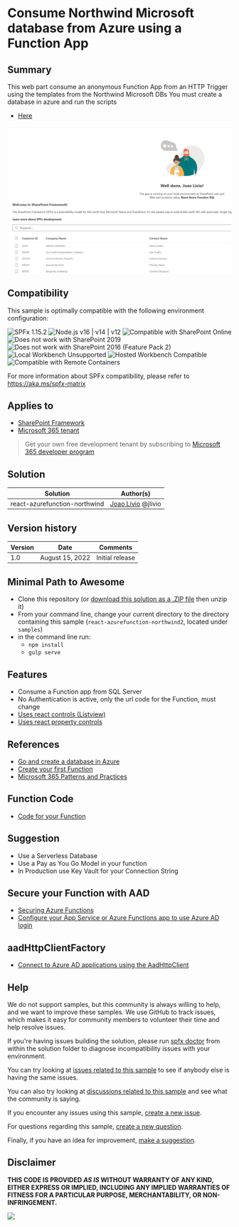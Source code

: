 # Consume Northwind Microsoft database from Azure using a Function App 

## Summary

This web part consume an anonymous Function App from an HTTP Trigger using the templates from the Northwind Microsoft DBs
You must create a database in azure and run the scripts

- [Here](https://github.com/microsoft/sql-server-samples/blob/master/samples/databases/northwind-pubs/readme.md)

![SAMPLE](./assets/FAPP.png)

## Compatibility

This sample is optimally compatible with the following environment configuration:

![SPFx 1.15.2](https://img.shields.io/badge/SPFx-1.15.2-green.svg)
![Node.js v16 | v14 | v12](https://img.shields.io/badge/Node.js-v16%20%7C%20v14%20%7C%20v12-green.svg)
![Compatible with SharePoint Online](https://img.shields.io/badge/SharePoint%20Online-Compatible-green.svg)
![Does not work with SharePoint 2019](https://img.shields.io/badge/SharePoint%20Server%202019-Incompatible-red.svg "SharePoint Server 2019 requires SPFx 1.4.1 or lower")
![Does not work with SharePoint 2016 (Feature Pack 2)](https://img.shields.io/badge/SharePoint%20Server%202016%20(Feature%20Pack%202)-Incompatible-red.svg "SharePoint Server 2016 Feature Pack 2 requires SPFx 1.1")
![Local Workbench Unsupported](https://img.shields.io/badge/Local%20Workbench-Unsupported-red.svg "Local workbench is no longer available as of SPFx 1.13 and above")
![Hosted Workbench Compatible](https://img.shields.io/badge/Hosted%20Workbench-Compatible-green.svg)
![Compatible with Remote Containers](https://img.shields.io/badge/Remote%20Containers-Compatible-green.svg)

For more information about SPFx compatibility, please refer to <https://aka.ms/spfx-matrix>

## Applies to

- [SharePoint Framework](https://learn.microsoft.com/sharepoint/dev/spfx/sharepoint-framework-overview)
- [Microsoft 365 tenant](https://learn.microsoft.com/sharepoint/dev/spfx/set-up-your-development-environment)

> Get your own free development tenant by subscribing to [Microsoft 365 developer program](http://aka.ms/m365devprogram)

## Solution

| Solution    | Author(s)                                               |
| ----------- | ------------------------------------------------------- |
| react-azurefunction-northwind | [Joao Livio](https://github.com/jtlivio) @jlivio |

## Version history

| Version | Date             | Comments        |
| ------- | ---------------- | --------------- |
| 1.0     | August 15, 2022 | Initial release |


## Minimal Path to Awesome

- Clone this repository (or [download this solution as a .ZIP file](https://pnp.github.io/download-partial/?url=https://github.com/pnp/sp-dev-fx-webparts/tree/main/samples/react-azurefunction-northwind2) then unzip it)
- From your command line, change your current directory to the directory containing this sample (`react-azurefunction-northwind2`, located under `samples`)
- in the command line run:
  - `npm install`
  - `gulp serve`


## Features

- Consume a Function app from SQL Server
- No Authentication is active, only the url code for the Function, must change
- [Uses react controls (Listview)](https://pnp.github.io/sp-dev-fx-controls-react/)
- [Uses react property controls](https://pnp.github.io/sp-dev-fx-property-controls/)

## References

- [Go and create a database in Azure](https://github.com/Microsoft/sql-server-samples/tree/master/samples/databases/northwind-pubs)
- [Create your first Function](https://docs.microsoft.com/en-us/sharepoint/dev/spfx/build-for-teams-overview)
- [Microsoft 365 Patterns and Practices](https://aka.ms/m365pnp)

## Function Code

- [Code for your Function](https://github.com/jtlivio/react-azurefunction-northwind/blob/master/FunctionCode.cs)

## Suggestion

- Use a Serverless Database
- Use a Pay as You Go Model in your function
- In Production use Key Vault for your Connection String

## Secure your Function with AAD
- [Securing Azure Functions](https://docs.microsoft.com/en-us/azure/azure-functions/security-concepts?tabs=v4)
- [Configure your App Service or Azure Functions app to use Azure AD login](https://docs.microsoft.com/en-us/azure/app-service/configure-authentication-provider-aad)

## aadHttpClientFactory

- [Connect to Azure AD applications using the AadHttpClient](https://docs.microsoft.com/en-us/sharepoint/dev/spfx/use-aadhttpclient)

## Help

We do not support samples, but this community is always willing to help, and we want to improve these samples. We use GitHub to track issues, which makes it easy for  community members to volunteer their time and help resolve issues.

If you're having issues building the solution, please run [spfx doctor](https://pnp.github.io/cli-microsoft365/cmd/spfx/spfx-doctor/) from within the solution folder to diagnose incompatibility issues with your environment.

You can try looking at [issues related to this sample](https://github.com/pnp/sp-dev-fx-webparts/issues?q=label%3A%22sample%3A%20react-azurefunction-northwind2%22) to see if anybody else is having the same issues.

You can also try looking at [discussions related to this sample](https://github.com/pnp/sp-dev-fx-webparts/discussions?discussions_q=react-azurefunction-northwind2) and see what the community is saying.

If you encounter any issues using this sample, [create a new issue](https://github.com/pnp/sp-dev-fx-webparts/issues/new?assignees=&labels=Needs%3A+Triage+%3Amag%3A%2Ctype%3Abug-suspected%2Csample%3A%20react-azurefunction-northwind2&template=bug-report.yml&sample=react-azurefunction-northwind2&authors=@jtlivio&title=react-azurefunction-northwind2%20-%20).

For questions regarding this sample, [create a new question](https://github.com/pnp/sp-dev-fx-webparts/issues/new?assignees=&labels=Needs%3A+Triage+%3Amag%3A%2Ctype%3Aquestion%2Csample%3A%20react-azurefunction-northwind2&template=question.yml&sample=react-azurefunction-northwind2&authors=@jtlivio&title=react-azurefunction-northwind2%20-%20).

Finally, if you have an idea for improvement, [make a suggestion](https://github.com/pnp/sp-dev-fx-webparts/issues/new?assignees=&labels=Needs%3A+Triage+%3Amag%3A%2Ctype%3Aenhancement%2Csample%3A%20react-azurefunction-northwind2&template=suggestion.yml&sample=react-azurefunction-northwind2&authors=@jtlivio&title=react-azurefunction-northwind2%20-%20).

## Disclaimer

**THIS CODE IS PROVIDED _AS IS_ WITHOUT WARRANTY OF ANY KIND, EITHER EXPRESS OR IMPLIED, INCLUDING ANY IMPLIED WARRANTIES OF FITNESS FOR A PARTICULAR PURPOSE, MERCHANTABILITY, OR NON-INFRINGEMENT.**

<img src="https://pnptelemetry.azurewebsites.net/sp-dev-fx-webparts/samples/react-azurefunction-northwind2" />
